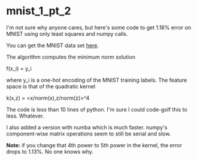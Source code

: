 # mnist_1_pt_2

I'm not sure why anyone cares, but here's some code to get 1.18% error on MNIST using only least squares and numpy calls.

You can get the MNIST data set [here](https://s3.amazonaws.com/img-datasets/mnist.npz).

The algorithm computes the minimum norm solution

f(x_i) = y_i

where y_i is a one-hot encoding of the MNIST training labels. The feature space is that of the quadratic kernel

k(x,z) = <x/norm(x),z/norm(z)>^4

The code is less than 10 lines of python. I'm sure I could code-golf this to less. Whatever.

I also added a version with numba which is much faster. numpy's component-wise matrix operations seem to still be serial and slow.

**Note:** if you change that 4th power to 5th power in the kernel, the error drops to 1.13%. No one knows why.
